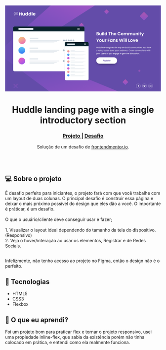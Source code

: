 <img src="./github/postardin.png"></img>

<h1 align="center">Huddle landing page with a single introductory section</h1>

<div align="center">
  <h3>
    <a href="" color="white">
      Projeto
    </a>
    <span> | </span>    <a href="https://www.frontendmentor.io/challenges/huddle-landing-page-with-a-single-introductory-section-B_2Wvxgi0">
      Desafio
    </a>
  </h3>
</div>
<div align="center">
   Solução de um desafio de <a href="https://www.frontendmentor.io/" target="_blank">frontendmentor.io</a>.
</div>
<br>
<br>
<br>

## :computer: Sobre o projeto

<p>É desafio perfeito para iniciantes, o projeto fará com que você trabalhe com um layout de duas colunas.
O principal desafio é construir essa página e deixar o mais próximo possível do design que eles dão a você.
O importante é práticar, é um desafio.
<br><br>O que o usuário/cliente deve conseguir usar e fazer;
<br>
<br>1. Visualizar o layout ideal dependendo do tamanho da tela do dispositivo. (Responsivo)
<br>2. Veja o hover/interação ao usar os elementos, Registrar e de Redes Sociais.
<br>
<br> <p> Infelizmente, não tenho acesso ao projeto no Figma, então o design não é o perfeito.

## :rocket: Tecnologias

- HTML5
- CSS3
- Flexbox

## :page_with_curl: O que eu aprendi?

Foi um projeto bom para praticar flex e tornar o projeto responsivo, usei uma propiedade inline-flex, que sabia da existência porém não tinha colocado em prática, e entendi como ela realmente funciona.
